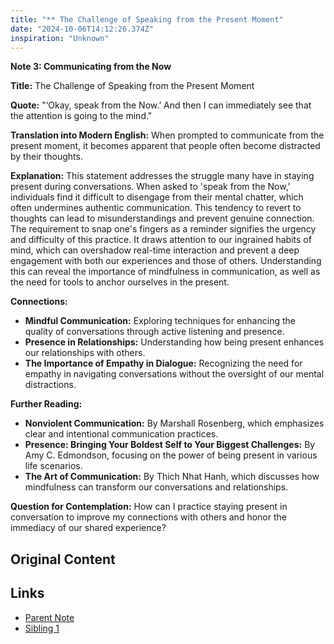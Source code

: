 ```yaml
---
title: "** The Challenge of Speaking from the Present Moment"
date: "2024-10-06T14:12:26.374Z"
inspiration: "Unknown"
---
```


**Note 3: Communicating from the Now**

**Title:** The Challenge of Speaking from the Present Moment

**Quote:** "‘Okay, speak from the Now.’ And then I can immediately see that the attention is going to the mind."

**Translation into Modern English:** When prompted to communicate from the present moment, it becomes apparent that people often become distracted by their thoughts.

**Explanation:** This statement addresses the struggle many have in staying present during conversations. When asked to 'speak from the Now,' individuals find it difficult to disengage from their mental chatter, which often undermines authentic communication. This tendency to revert to thoughts can lead to misunderstandings and prevent genuine connection. The requirement to snap one's fingers as a reminder signifies the urgency and difficulty of this practice. It draws attention to our ingrained habits of mind, which can overshadow real-time interaction and prevent a deep engagement with both our experiences and those of others. Understanding this can reveal the importance of mindfulness in communication, as well as the need for tools to anchor ourselves in the present.

**Connections:**
- **Mindful Communication:** Exploring techniques for enhancing the quality of conversations through active listening and presence.
- **Presence in Relationships:** Understanding how being present enhances our relationships with others.
- **The Importance of Empathy in Dialogue:** Recognizing the need for empathy in navigating conversations without the oversight of our mental distractions.

**Further Reading:**
- **Nonviolent Communication:** By Marshall Rosenberg, which emphasizes clear and intentional communication practices.
- **Presence: Bringing Your Boldest Self to Your Biggest Challenges:** By Amy C. Edmondson, focusing on the power of being present in various life scenarios.
- **The Art of Communication:** By Thich Nhat Hanh, which discusses how mindfulness can transform our conversations and relationships.

**Question for Contemplation:** How can I practice staying present in conversation to improve my connections with others and honor the immediacy of our shared experience?



## Original Content



## Links

- [Parent Note](/parent-note.md)
- [Sibling 1](/zettel1.md)
